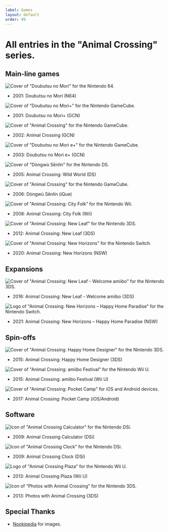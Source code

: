 ```yaml
---
label: Games
layout: default
order: 99
---
```

# All entries in the "Animal Crossing" series.

## Main-line games

![Cover of "Doubutsu no Mori" for the Nintendo 64.](https://dodo.ac/np/images/thumb/c/c4/DnM_Box.jpg/173px-DnM_Box.jpg)
- 2001: Doubutsu no Mori (N64)

![Cover of "Doubutsu no Mori+" for the Nintendo GameCube.](https://dodo.ac/np/images/thumb/3/32/DnM%2B_Box.png/170px-DnM%2B_Box.png)
- 2001: Doubutsu no Mori+ (GCN)

![Cover of "Animal Crossing" for the Nintendo GameCube.](https://dodo.ac/np/images/thumb/d/d1/PG_Box_NA.png/172px-PG_Box_NA.png)
- 2002: Animal Crossing (GCN)

![Cover of "Doubutsu no Mori e+" for the Nintendo GameCube.](https://dodo.ac/np/images/thumb/a/ab/DnMe%2B_Outer_Box.png/172px-DnMe%2B_Outer_Box.png)
- 2003: Doubutsu no Mori e+ (GCN)

![Cover of "Dòngwù Sēnlín" for the Nintendo DS.](https://dodo.ac/np/images/thumb/d/d9/WW_Box_NA.jpg/268px-WW_Box_NA.jpg)
- 2005: Animal Crossing: Wild World (DS)

![Cover of "Animal Crossing" for the Nintendo GameCube.](https://dodo.ac/np/images/5/56/IQue_Box.jpg)
- 2006: Dòngwù Sēnlín (iQue)

![Cover of "Animal Crossing: City Folk" for the Nintendo Wii.](https://dodo.ac/np/images/thumb/0/09/CF_Box_NA.jpg/171px-CF_Box_NA.jpg)
- 2008: Animal Crossing: City Folk (Wii)

![Cover of "Animal Crossing: New Leaf" for the Nintendo 3DS.](https://dodo.ac/np/images/thumb/e/e2/NL_Box_NA.jpg/263px-NL_Box_NA.jpg)
- 2012: Animal Crossing: New Leaf (3DS)

![Cover of "Animal Crossing: New Horizons" for the Nintendo Switch.](https://dodo.ac/np/images/thumb/7/76/NH_Box_NA.png/148px-NH_Box_NA.png)
- 2020: Animal Crossing: New Horizons (NSW)

## Expansions

![Cover of "Animal Crossing: New Leaf - Welcome amiibo" for the Nintendo 3DS.](https://dodo.ac/np/images/thumb/3/38/Welcome_amiibo_Nintendo_Selects_box_art.png/262px-Welcome_amiibo_Nintendo_Selects_box_art.png)
- 2016: Animal Crossing: New Leaf - Welcome amiibo (3DS)

![Logo of "Animal Crossing: New Horizons – Happy Home Paradise" for the Nintendo Switch.](https://dodo.ac/np/images/thumb/0/08/HHP_Logo_English.png/320px-HHP_Logo_English.png)
- 2021: Animal Crossing: New Horizons – Happy Home Paradise (NSW)

## Spin-offs

![Cover of "Animal Crossing: Happy Home Designer" for the Nintendo 3DS.](https://dodo.ac/np/images/thumb/0/0b/HHD_Box_North_America.png/262px-HHD_Box_North_America.png)
- 2015: Animal Crossing: Happy Home Designer (3DS)

![Cover of "Animal Crossing: amiibo Festival" for the Nintendo Wii U.](https://dodo.ac/np/images/thumb/b/bd/AF_Box_North_America.jpg/168px-AF_Box_North_America.jpg)
- 2015: Animal Crossing: amiibo Festival (Wii U)

![Cover of "Animal Crossing: Pocket Camp" for iOS and Android devices.](https://dodo.ac/np/images/thumb/2/21/PC_Logo_English.png/305px-PC_Logo_English.png)
- 2017: Animal Crossing: Pocket Camp (iOS/Android)

## Software

![Icon of "Animal Crossing Calculator" for the Nintendo DSi.](https://dodo.ac/np/images/e/e9/Calculator_Home_Menu_Icon.png)
- 2009: Animal Crossing Calculator (DSi)

![Icon of "Animal Crossing Clock" for the Nintendo DSi.](https://dodo.ac/np/images/8/82/Clock_Home_Menu_Icon.png)
- 2009: Animal Crossing Clock (DSi)

![Logo of "Animal Crossing Plaza" for the Nintendo Wii U.](https://dodo.ac/np/images/thumb/9/98/Animal_Crossing_Plaza_Logo_English.png/292px-Animal_Crossing_Plaza_Logo_English.png)
- 2013: Animal Crossing Plaza (Wii U)

![Icon of "Photos with Animal Crossing" for the Nintendo 3DS.](https://dodo.ac/np/images/1/1d/PwAC_Home_Menu_Icon.png)
- 2013: Photos with Animal Crossing (3DS)

## Special Thanks
- [Nookipedia](https://nookipedia.com/wiki/Main_Page) for images.
